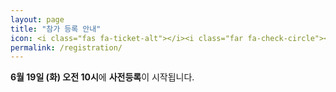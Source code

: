 ```yaml
---
layout: page
title: "참가 등록 안내"
icon: <i class="fas fa-ticket-alt"></i><i class="far fa-check-circle"></i>
permalink: /registration/
---
```


**6월 19일 (화) 오전 10시**에 **사전등록**이 시작됩니다. 
